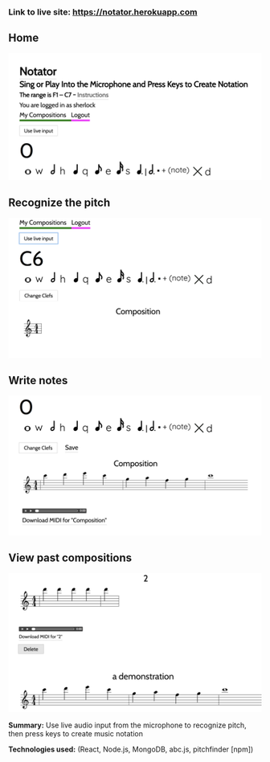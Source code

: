 ### Link to live site: https://notator.herokuapp.com
## Home

![Home Page](https://github.com/Blakesters/notator/blob/master/screenshots/home.png)

## Recognize the pitch 

![Pitch recognition](https://github.com/Blakesters/notator/blob/master/screenshots/pitch.png)

## Write notes

![Written notes](https://github.com/Blakesters/notator/blob/master/screenshots/notes.png)

## View past compositions 

![Past compositions](https://github.com/Blakesters/notator/blob/master/screenshots/past_compositions.png)

**Summary:**
Use live audio input from the microphone to recognize pitch, then press keys to create music notation

**Technologies used:** 
(React, Node.js, MongoDB, abc.js, pitchfinder [npm])
